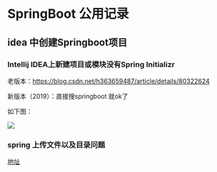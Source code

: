 # SpringBoot 公用记录


## idea 中创建Springboot项目



###  Intellij IDEA上新建项目或模块没有Spring Initializr

老版本：https://blog.csdn.net/h363659487/article/details/80322624

新版本（2019）：直接搜springboot 就ok了

如下图：

![](assets/001/20190603-28d4d496.png)  


### spring 上传文件以及目录问题

[地址](https://www.cnblogs.com/xiaowangbangzhu/p/10304211.html)



